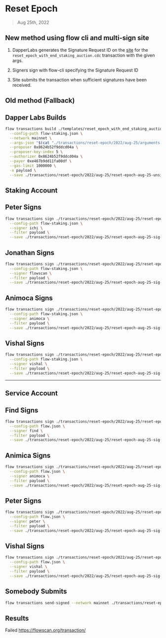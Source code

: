 # Reset Epoch

> Aug 25th, 2022

## New method using flow cli and multi-sign site

1. DapperLabs generates the Signature Request ID on the [site](https://flow-multisig-git-service-account-onflow.vercel.app/mainnet?type=serviceAccount&name=reset_epoch_with_end_staking_auction.cdc&param=%5B%20%09%7B%20%09%09%22type%22:%22UInt64%22,%20%09%09%22value%22:%2238%22%20%09%7D,%20%09%7B%20%09%09%22type%22:%22String%22,%20%09%09%22value%22:%22d4713cbe010d0da3b8d9a621b688a146%22%20%09%7D,%20%09%7B%20%09%09%22type%22:%22Optional%22,%20%09%09%22value%22:null%20%09%7D,%20%09%7B%20%09%09%22type%22:%22UInt64%22,%20%09%09%22value%22:%220%22%20%09%7D,%20%09%7B%20%09%09%22type%22:%22UInt64%22,%20%09%09%22value%22:%22426399%22%20%09%7D,%20%09%7B%20%09%09%22type%22:%22UInt64%22,%20%09%09%22value%22:%22447719%22%20%09%7D%20%5D&acct=0x8624b52f9ddcd04a&limit=9999) for the `reset_epoch_with_end_staking_auction.cdc` transaction with the given args.

2. Signers sign with flow-cli specifying the Signature Request ID

3. Site submits the transaction when sufficient signatures have been received.

## Old method (Fallback)

## Dapper Labs Builds

```sh
flow transactions build ./templates/reset_epoch_with_end_staking_auction.cdc \
  --config-path flow-staking.json \
  --network mainnet \
  --args-json "$(cat "./transactions/reset-epoch/2022/aug-25/arguments.json")" \
  --proposer 0x8624b52f9ddcd04a \
  --proposer-key-index 5 \
  --authorizer 0x8624b52f9ddcd04a \
  --payer 0xe467b9dd11fa00df \
  --gas-limit 1000000 \
  -x payload \
  --save ./transactions/reset-epoch/2022/aug-25/reset-epoch-aug-25-unsigned.rlp
```

## Staking Account

## Peter Signs

```sh
flow transactions sign ./transactions/reset-epoch/2022/aug-25/reset-epoch-aug-25-unsigned.rlp \
  --config-path flow-staking.json \
  --signer ichi \
  --filter payload \
  --save ./transactions/reset-epoch/2022/aug-25/reset-epoch-aug-25-sig-1.rlp
```

## Jonathan Signs

```sh
flow transactions sign ./transactions/reset-epoch/2022/aug-25/reset-epoch-aug-25-sig-1.rlp \
  --config-path flow-staking.json \
  --signer flowscan \
  --filter payload \
  --save ./transactions/reset-epoch/2022/aug-25/reset-epoch-aug-25-sig-2.rlp
```
## Animoca Signs

```sh
flow transactions sign ./transactions/reset-epoch/2022/aug-25/reset-epoch-aug-25-sig-2.rlp \
  --config-path flow-staking.json \
  --signer animoca \
  --filter payload \
  --save ./transactions/reset-epoch/2022/aug-25/reset-epoch-aug-25-sig-3.rlp
```

## Vishal Signs

```sh
flow transactions sign ./transactions/reset-epoch/2022/aug-25/reset-epoch-aug-25-sig-3.rlp \
  --config-path flow-staking.json \
  --signer vishal \
  --filter payload \
  --save ./transactions/reset-epoch/2022/aug-25/reset-epoch-aug-25-sig-4.rlp
```

---

## Service Account
## Find Signs

```sh
flow transactions sign ./transactions/reset-epoch/2022/aug-25/reset-epoch-aug-25-sig-4.rlp \
  --config-path flow.json \
  --signer find \
  --filter payload \
  --save ./transactions/reset-epoch/2022/aug-25/reset-epoch-aug-25-sig-5.rlp
```

## Animica Signs

```sh
flow transactions sign ./transactions/reset-epoch/2022/aug-25/reset-epoch-aug-25-sig-5.rlp \
  --config-path flow.json \
  --signer animoca \
  --filter payload \
  --save ./transactions/reset-epoch/2022/aug-25/reset-epoch-aug-25-sig-6.rlp
```

## Peter Signs

```sh
flow transactions sign ./transactions/reset-epoch/2022/aug-25/reset-epoch-aug-25-sig-6.rlp \
  --config-path flow.json \
  --signer peter \
  --filter payload \
  --save ./transactions/reset-epoch/2022/aug-25/reset-epoch-aug-25-sig-7.rlp
```

## Vishal Signs

```sh
flow transactions sign ./transactions/reset-epoch/2022/aug-25/reset-epoch-aug-25-sig-7.rlp \
  --config-path flow.json \
  --signer vishal \
  --filter payload \
  --save ./transactions/reset-epoch/2022/aug-25/reset-epoch-aug-25-sig-complete.rlp
```

## Somebody Submits

```sh
flow transactions send-signed --network mainnet ./transactions/reset-epoch/2022/aug-25/reset-epoch-aug-25-sig-complete.rlp
```

## Results

Failed
https://flowscan.org/transaction/



